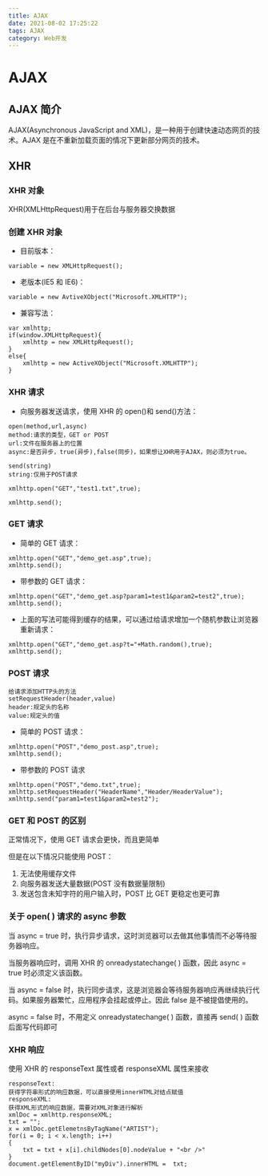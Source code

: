 ```yaml
---
title: AJAX
date: 2021-08-02 17:25:22
tags: AJAX
category: Web开发
---
```


# AJAX

## AJAX 简介

AJAX(Asynchronous JavaScript and XML)，是一种用于创建快速动态网页的技术。AJAX 是在不重新加载页面的情况下更新部分网页的技术。

## XHR

### XHR 对象

XHR(XMLHttpRequest)用于在后台与服务器交换数据

### 创建 XHR 对象

- 目前版本：

```
variable = new XMLHttpRequest();
```

- 老版本(IE5 和 IE6)：

```
variable = new AvtiveXObject("Microsoft.XMLHTTP");
```

- 兼容写法：

```
var xmlhttp;
if(window.XMLHttpRequest){
    xmlhttp = new XMLHttpRequest();
}
else{
    xmlhttp = new ActiveXObject("Microsoft.XMLHTTP");
}
```

### XHR 请求

- 向服务器发送请求，使用 XHR 的 open()和 send()方法：

```
open(method,url,async)
method:请求的类型，GET or POST
url:文件在服务器上的位置
async:是否异步，true(异步),false(同步)，如果想让XHR用于AJAX，则必须为true。
```

```
send(string)
string:仅用于POST请求
```

```
xmlhttp.open("GET","test1.txt",true);

xmlhttp.send();
```

### GET 请求

- 简单的 GET 请求：

```
xmlhttp.open("GET","demo_get.asp",true);
xmlhttp.send();
```

- 带参数的 GET 请求：

```
xmlhttp.open("GET","demo_get.asp?param1=test1&param2=test2",true);
xmlhttp.send();
```

- 上面的写法可能得到缓存的结果，可以通过给请求增加一个随机参数让浏览器重新请求：

```
xmlhttp.open("GET","demo_get.asp?t="+Math.random(),true);
xmlhttp.send();
```

### POST 请求

```
给请求添加HTTP头的方法
setRequestHeader(header,value)
header:规定头的名称
value:规定头的值
```

- 简单的 POST 请求：

```
xmlhttp.open("POST","demo_post.asp",true);
xmlhttp.send();
```

- 带参数的 POST 请求

```
xmlhttp.open("POST","demo.txt",true);
xmlhttp.setRequestHeader("HeaderName","Header/HeaderValue");
xmlhttp.send("param1=test1&param2=test2");
```

### GET 和 POST 的区别

正常情况下，使用 GET 请求会更快，而且更简单

但是在以下情况只能使用 POST：

1. 无法使用缓存文件
2. 向服务器发送大量数据(POST 没有数据量限制)
3. 发送包含未知字符的用户输入时，POST 比 GET 更稳定也更可靠

### 关于 open( ) 请求的 async 参数

当 async = true 时，执行异步请求，这时浏览器可以去做其他事情而不必等待服务器响应。

当服务器响应时，调用 XHR 的 onreadystatechange( ) 函数，因此 async = true 时必须定义该函数。

当 async = false 时，执行同步请求，这是浏览器会等待服务器响应再继续执行代码。如果服务器繁忙，应用程序会挂起或停止。因此 false 是不被提倡使用的。

async = false 时，不用定义 onreadystatechange( ) 函数，直接再 send( ) 函数后面写代码即可

### XHR 响应

使用 XHR 的 responseText 属性或者 responseXML 属性来接收

```
responseText:
获得字符串形式的响应数据，可以直接使用innerHTML对结点赋值
responseXML:
获得XML形式的响应数据，需要对XML对象进行解析
xmlDoc = xmlhttp.responseXML;
txt = "";
x = xmlDoc.getElemetnsByTagName("ARTIST");
for(i = 0; i < x.length; i++)
{
    txt = txt + x[i].childNodes[0].nodeValue + "<br />"
}
document.getElementByID("myDiv").innerHTML =  txt;
```

